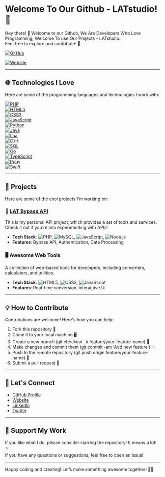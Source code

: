 # Welcome To Our Github - LATstudio! 🎉

Hey there! 👋 Welcome to our Github, We Are Developers Who Love Programming, Welcome To use Our Projects - LATstudio.  
Feel free to explore and contribute! 🚀

[![GitHub](https://img.shields.io/badge/GitHub-LATstudio--WeFun-blue?logo=github)](https://github.com/LATstudio-WeFun)

[![Website](https://img.shields.io/badge/Visit-My%20Website-orange?logo=world)](http://lat.66n6.asia/)

---

## 🌐 Technologies I Love

Here are some of the programming languages and technologies I work with:

[![PHP](https://img.shields.io/badge/-PHP-777BB4?logo=php&logoColor=white)](https://www.php.net/)  
[![HTML5](https://img.shields.io/badge/-HTML5-E34F26?logo=html5&logoColor=white)](https://developer.mozilla.org/en-US/docs/Web/HTML)  
[![CSS3](https://img.shields.io/badge/-CSS3-1572B6?logo=css3&logoColor=white)](https://developer.mozilla.org/en-US/docs/Web/CSS)  
[![JavaScript](https://img.shields.io/badge/-JavaScript-F7DF1E?logo=javascript&logoColor=black)](https://developer.mozilla.org/en-US/docs/Web/JavaScript)  
[![Python](https://img.shields.io/badge/-Python-3776AB?logo=python&logoColor=white)](https://www.python.org/)  
[![Java](https://img.shields.io/badge/-Java-007396?logo=java&logoColor=white)](https://www.java.com/en/)  
[![Lua](https://img.shields.io/badge/-Lua-2C2D72?logo=lua&logoColor=white)](https://www.lua.org/)  
[![C++](https://img.shields.io/badge/-C++-00599C?logo=cplusplus&logoColor=white)](https://isocpp.org/)  
[![SQL](https://img.shields.io/badge/-SQL-00758F?logo=sqlite&logoColor=white)](https://www.sql.org/)  
[![Go](https://img.shields.io/badge/-Go-00ADD8?logo=go&logoColor=white)](https://golang.org/)  
[![TypeScript](https://img.shields.io/badge/-TypeScript-3178C6?logo=typescript&logoColor=white)](https://www.typescriptlang.org/)  
[![Ruby](https://img.shields.io/badge/-Ruby-CC342D?logo=ruby&logoColor=white)](https://www.ruby-lang.org/en/)  
[![Swift](https://img.shields.io/badge/-Swift-F05138?logo=swift&logoColor=white)](https://www.swift.org/)

---

## 🚀 Projects

Here are some of the cool projects I'm working on:

### 🎄 [**LAT  Bypass API**](https://bypass.ceo/)
This is my personal API project, which provides a set of tools and services. Check it out if you're into experimenting with APIs!

- **Tech Stack**: ![PHP](https://img.shields.io/badge/-PHP-777BB4?logo=php&logoColor=white), ![MySQL](https://img.shields.io/badge/-MySQL-4479A1?logo=mysql&logoColor=white), ![JavaScript](https://img.shields.io/badge/-JavaScript-F7DF1E?logo=javascript&logoColor=black), ![Node.js](https://img.shields.io/badge/-Node.js-339933?logo=node.js&logoColor=white)
- **Features**: Bypass API, Authentication, Data Processing

### 🖥️ **Awesome Web Tools**
A collection of web-based tools for developers, including converters, calculators, and utilities.

- **Tech Stack**: ![HTML5](https://img.shields.io/badge/-HTML5-E34F26?logo=html5&logoColor=white), ![CSS3](https://img.shields.io/badge/-CSS3-1572B6?logo=css3&logoColor=white), ![JavaScript](https://img.shields.io/badge/-JavaScript-F7DF1E?logo=javascript&logoColor=black)
- **Features**: Real-time conversion, interactive UI

---

## 💡 How to Contribute

Contributions are welcome! Here's how you can help:

1. Fork this repository 🍴
2. Clone it to your local machine 🖥️
3. Create a new branch (git checkout -b feature/your-feature-name) 🌱
4. Make changes and commit them (git commit -am 'Add new feature') ✨
5. Push to the remote repository (git push origin feature/your-feature-name) 🚀
6. Submit a pull request 🙌

---

## 📝 Let's Connect

- [GitHub Profile](https://github.com/LATstudio-WeFun)
- [Website](https://bypass.ceo/)
- [LinkedIn](https://www.linkedin.com/in/LATstudio)
- [Twitter](https://twitter.com/LinAnTian)

---

## 💖 Support My Work

If you like what I do, please consider starring the repository! It means a lot! ⭐️  
If you have any questions or suggestions, feel free to open an issue!

---

Happy coding and creating! Let’s make something awesome together! 🚀🎉
